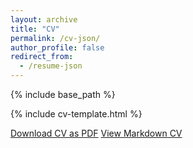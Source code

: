 ```yaml
---
layout: archive
title: "CV"
permalink: /cv-json/
author_profile: false
redirect_from:
  - /resume-json
---
```


{% include base_path %}

{% include cv-template.html %}

<div class="cv-download-links">
  <a href="{{ base_path }}/files/cv_Frazier.pdf" class="btn btn--primary">Download CV as PDF</a>
  <a href="{{ base_path }}" class="btn btn--inverse">View Markdown CV</a>
</div>

